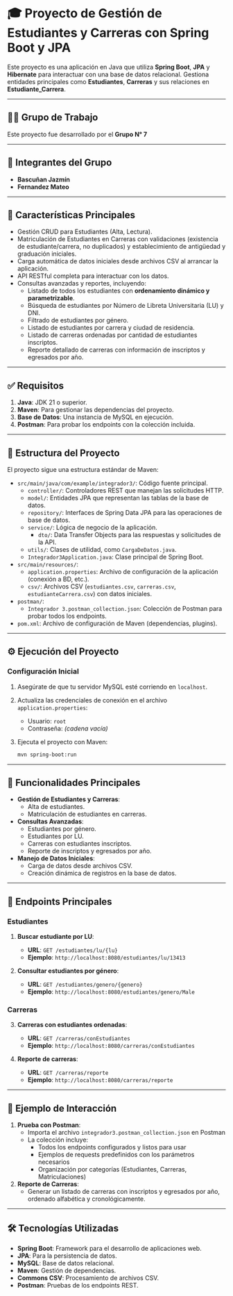 # 🎓 Proyecto de Gestión de Estudiantes y Carreras con Spring Boot y JPA

Este proyecto es una aplicación en Java que utiliza **Spring Boot**, **JPA** y **Hibernate** para interactuar con una base de datos relacional. Gestiona entidades principales como **Estudiantes**, **Carreras** y sus relaciones en **Estudiante_Carrera**.

---

## 🧑‍💻 Grupo de Trabajo
Este proyecto fue desarrollado por el **Grupo N° 7**

---

## 🤝 Integrantes del Grupo
- **Bascuñan Jazmín**
- **Fernandez Mateo**

---

## 🌟 Características Principales

-   Gestión CRUD para Estudiantes (Alta, Lectura).
-   Matriculación de Estudiantes en Carreras con validaciones (existencia de estudiante/carrera, no duplicados) y establecimiento de antigüedad y graduación iniciales.
-   Carga automática de datos iniciales desde archivos CSV al arrancar la aplicación.
-   API RESTful completa para interactuar con los datos.
-   Consultas avanzadas y reportes, incluyendo:
    -   Listado de todos los estudiantes con **ordenamiento dinámico y parametrizable**.
    -   Búsqueda de estudiantes por Número de Libreta Universitaria (LU) y DNI.
    -   Filtrado de estudiantes por género.
    -   Listado de estudiantes por carrera y ciudad de residencia.
    -   Listado de carreras ordenadas por cantidad de estudiantes inscriptos.
    -   Reporte detallado de carreras con información de inscriptos y egresados por año.

---
## ✅ Requisitos

1. **Java**: JDK 21 o superior.
2. **Maven**: Para gestionar las dependencias del proyecto.
3. **Base de Datos**: Una instancia de MySQL en ejecución.
4. **Postman**: Para probar los endpoints con la colección incluida.

---

## 📂 Estructura del Proyecto

El proyecto sigue una estructura estándar de Maven:

-   `src/main/java/com/example/integrador3/`: Código fuente principal.
    -   `controller/`: Controladores REST que manejan las solicitudes HTTP.
    -   `model/`: Entidades JPA que representan las tablas de la base de datos.
    -   `repository/`: Interfaces de Spring Data JPA para las operaciones de base de datos.
    -   `service/`: Lógica de negocio de la aplicación.
        -   `dto/`: Data Transfer Objects para las respuestas y solicitudes de la API.
    -   `utils/`: Clases de utilidad, como `CargaDeDatos.java`.
    -   `Integrador3Application.java`: Clase principal de Spring Boot.
-   `src/main/resources/`:
    -   `application.properties`: Archivo de configuración de la aplicación (conexión a BD, etc.).
    -   `csv/`: Archivos CSV (`estudiantes.csv`, `carreras.csv`, `estudianteCarrera.csv`) con datos iniciales.
-   `postman/`:
    -   `Integrador 3.postman_collection.json`: Colección de Postman para probar todos los endpoints.
-   `pom.xml`: Archivo de configuración de Maven (dependencias, plugins).

---

## ⚙️ Ejecución del Proyecto

### Configuración Inicial
1. Asegúrate de que tu servidor MySQL esté corriendo en `localhost`.
2. Actualiza las credenciales de conexión en el archivo `application.properties`:
    - Usuario: `root`
    - Contraseña: *(cadena vacía)*

3. Ejecuta el proyecto con Maven:
    ```bash
    mvn spring-boot:run
    ```

---

## 📖 Funcionalidades Principales
- **Gestión de Estudiantes y Carreras**:
    - Alta de estudiantes.
    - Matriculación de estudiantes en carreras.
- **Consultas Avanzadas**:
    - Estudiantes por género.
    - Estudiantes por LU.
    - Carreras con estudiantes inscriptos.
    - Reporte de inscriptos y egresados por año.
- **Manejo de Datos Iniciales**:
    - Carga de datos desde archivos CSV.
    - Creación dinámica de registros en la base de datos.

---

## 📂 Endpoints Principales

### **Estudiantes**

1. **Buscar estudiante por LU**:
    * **URL**: `GET /estudiantes/lu/{lu}`
    * **Ejemplo**: `http://localhost:8080/estudiantes/lu/13413`

2. **Consultar estudiantes por género**:
    * **URL**: `GET /estudiantes/genero/{genero}`
    * **Ejemplo**: `http://localhost:8080/estudiantes/genero/Male`

### **Carreras**

3. **Carreras con estudiantes ordenadas**:
    * **URL**: `GET /carreras/conEstudiantes`
    * **Ejemplo**: `http://localhost:8080/carreras/conEstudiantes`

4. **Reporte de carreras**:
    * **URL**: `GET /carreras/reporte`
    * **Ejemplo**: `http://localhost:8080/carreras/reporte`

---

## 📂 Ejemplo de Interacción

1. **Prueba con Postman**:
    - Importa el archivo `integrador3.postman_collection.json` en Postman
    - La colección incluye:
        - Todos los endpoints configurados y listos para usar
        - Ejemplos de requests predefinidos con los parámetros necesarios
        - Organización por categorías (Estudiantes, Carreras, Matriculaciones)
2. **Reporte de Carreras**:
    * Generar un listado de carreras con inscriptos y egresados por año, ordenado alfabética y cronológicamente.

---

## 🛠️ Tecnologías Utilizadas

* **Spring Boot**: Framework para el desarrollo de aplicaciones web.
* **JPA**: Para la persistencia de datos.
* **MySQL**: Base de datos relacional.
* **Maven**: Gestión de dependencias.
* **Commons CSV**: Procesamiento de archivos CSV.
* **Postman**: Pruebas de los endpoints REST.